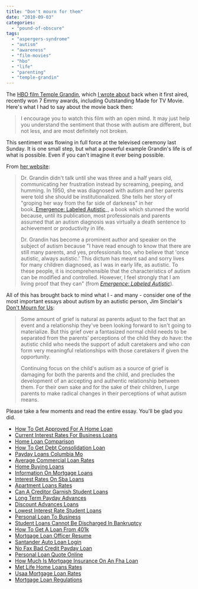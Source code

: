 ```yaml
---
title: "Don't mourn for them"
date: "2010-09-03"
categories: 
  - "pound-of-obscure"
tags: 
  - "aspergers-syndrome"
  - "autism"
  - "awareness"
  - "film-movies"
  - "hbo"
  - "life"
  - "parenting"
  - "temple-grandin"
---
```


The [HBO film Temple Grandin](http://www.hbo.com/movies/temple-grandin/index.html), which [I wrote about](http://blog.gbrettmiller.com/different-not-less-or-broken/ "Different, not less (or broken)") back when it first aired, recently won 7 Emmy awards, including Outstanding Made for TV Movie. Here's what I had to say about the movie back then:

> I encourage you to watch this film with an open mind. It may just help you understand the sentiment that those with autism are different, but not less, and are most definitely not broken.

This sentiment was flowing in full force at the televised ceremony last Sunday. It is one small step, but what a powerful example Grandin's life is of what is possible. Even if you can't imagine it ever being possible.

From [her website](http://www.templegrandin.com):

> Dr. Grandin didn't talk until she was three and a half years old, communicating her frustration instead by screaming, peeping, and humming. In 1950, she was diagnosed with autism and her parents were told she should be institutionalized. She tells her story of "groping her way from the far side of darkness" in her book_[Emergence: Labeled Autistic](http://www.templegrandin.com/templegrandinbooks.html)_, a book which stunned the world because, until its publication, most professionals and parents assumed that an autism diagnosis was virtually a death sentence to achievement or productivity in life.
> 
> Dr. Grandin has become a prominent author and speaker on the subject of autism because "I have read enough to know that there are still many parents, and yes, professionals too, who believe that 'once autistic, always autistic.' This dictum has meant sad and sorry lives for many children diagnosed, as I was in early life, as autistic. To these people, it is incomprehensible that the characteristics of autism can be modified and controlled. However, I feel strongly that I am living proof that they can" (from _[Emergence: Labeled Autistic](http://www.templegrandin.com/templegrandinbooks.html)_).

All of this has brought back to mind what I - and many - consider one of the most important essays about autism by an autistic person, Jim Sinclair's [Don't Mourn for Us](http://www.autreat.com/dont_mourn.html):

> Some amount of grief is natural as parents adjust to the fact that an event and a relationship they've been looking forward to isn't going to materialize. But this grief over a fantasized normal child needs to be separated from the parents' perceptions of the child they _do_ have: the autistic child who needs the support of adult caretakers and who _can_ form very meaningful relationships with those caretakers if given the opportunity.
> 
> Continuing focus on the child's autism as a source of grief is damaging for both the parents and the child, and precludes the development of an accepting and authentic relationship between them. For their own sake and for the sake of their children, I urge parents to make radical changes in their perceptions of what autism means.

Please take a few moments and read the entire essay. You'll be glad you did.

- [How To Get Approved For A Home Loan](http://gbbkolejka.pl/?How-To-Get-Approved-For-A-Home-Loan)
- [Current Interest Rates For Business Loans](http://www.amarysia.gr/?Current-Interest-Rates-For-Business-Loans)
- [Home Loan Comparison](http://gbbkolejka.pl/?Home-Loan-Comparison)
- [How To Get Debt Consolidation Loan](http://www.mariebo.org/?How-To-Get-Debt-Consolidation-Loan)
- [Payday Loans Columbia Mo](http://gbbkolejka.pl/?Payday-Loans-Columbia-Mo)
- [Average Commercial Loan Rates](http://gbbkolejka.pl/?Average-Commercial-Loan-Rates)
- [Home Buying Loans](http://www.consejocafe.org/?Home-Buying-Loans)
- [Information On Mortgage Loans](http://www.amarysia.gr/?Information-On-Mortgage-Loans)
- [Interest Rates On Sba Loans](http://www.mariebo.org/?Interest-Rates-On-Sba-Loans)
- [Apartment Loans Rates](http://usasportgroup.com/?Apartment-Loans-Rates)
- [Can A Creditor Garnish Student Loans](http://gbbkolejka.pl/?Can-A-Creditor-Garnish-Student-Loans)
- [Long Term Payday Advances](http://www.franklinny.org/?Long-Term-Payday-Advances)
- [Discount Advances Loans](http://www.amarysia.gr/?Discount-Advances-Loans)
- [Lowest Interest Rate Student Loans](http://usasportgroup.com/?Lowest-Interest-Rate-Student-Loans)
- [Personal Loan To Business](http://gbbkolejka.pl/?Personal-Loan-To-Business)
- [Student Loans Cannot Be Discharged In Bankruptcy](http://usasportgroup.com/?Student-Loans-Cannot-Be-Discharged-In-Bankruptcy)
- [How To Get A Loan From 401k](http://usasportgroup.com/?How-To-Get-A-Loan-From-401k)
- [Mortgage Loan Officer Resume](http://usasportgroup.com/?Mortgage-Loan-Officer-Resume)
- [Santander Auto Loan Login](http://www.mariebo.org/?Santander-Auto-Loan-Login)
- [No Fax Bad Credit Payday Loan](http://gbbkolejka.pl/?No-Fax-Bad-Credit-Payday-Loan)
- [Personal Loan Quote Online](http://gbbkolejka.pl/?Personal-Loan-Quote-Online)
- [How Much Is Mortgage Insurance On An Fha Loan](http://gbbkolejka.pl/?How-Much-Is-Mortgage-Insurance-On-An-Fha-Loan)
- [Met Life Home Loans Rates](http://www.consejocafe.org/?Met-Life-Home-Loans-Rates)
- [Usaa Mortgage Loan Rates](http://usasportgroup.com/?Usaa-Mortgage-Loan-Rates)
- [Mortgage Loan Regulations](http://www.amarysia.gr/?Mortgage-Loan-Regulations)
